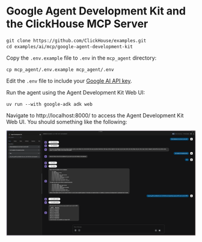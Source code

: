 # Google Agent Development Kit and the ClickHouse MCP Server


```
git clone https://github.com/ClickHouse/examples.git
cd examples/ai/mcp/google-agent-development-kit
```

Copy the `.env.example` file to `.env` in the `mcp_agent` directory:

```
cp mcp_agent/.env.example mcp_agent/.env
```

Edit the `.env` file to include your [Google AI API key](https://aistudio.google.com/).

Run the agent using the Agent Development Kit Web UI:

```
uv run --with google-adk adk web
```

Navigate to http://localhost:8000/ to access the Agent Development Kit Web UI.
You should something like the following:

![Google ADK UI](images/adk-ui.png)